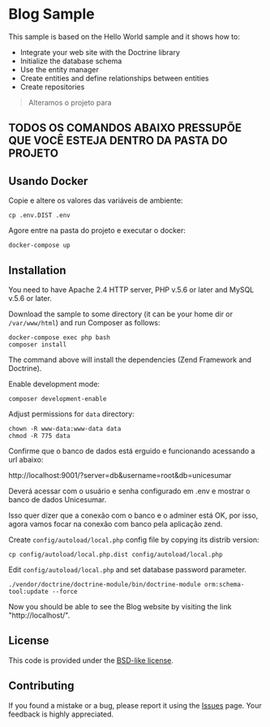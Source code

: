Blog Sample
==================================================

This sample is based on the Hello World sample and it shows how to:

  * Integrate your web site with the Doctrine library
  * Initialize the database schema
  * Use the entity manager
  * Create entities and define relationships between entities
  * Create repositories

> Alteramos o projeto para 
## TODOS OS COMANDOS ABAIXO PRESSUPÕE QUE VOCÊ ESTEJA DENTRO DA PASTA DO PROJETO

## Usando Docker

Copie e altere os valores das variáveis de ambiente:

```
cp .env.DIST .env
```

Agore entre na pasta do projeto e executar o docker:

```
docker-compose up
```

## Installation

You need to have Apache 2.4 HTTP server, PHP v.5.6 or later and MySQL v.5.6 or later.

Download the sample to some directory (it can be your home dir or `/var/www/html`) and run Composer as follows:

```
docker-compose exec php bash
composer install
```

The command above will install the dependencies (Zend Framework and Doctrine).

Enable development mode:

```
composer development-enable
```

Adjust permissions for `data` directory:

```
chown -R www-data:www-data data
chmod -R 775 data
```

Confirme que o banco de dados está erguido e funcionando acessando a url abaixo:

http://localhost:9001/?server=db&username=root&db=unicesumar

Deverá acessar com o usuário e senha configurado em .env e mostrar o banco de dados Unicesumar.

Isso quer dizer que a conexão com o banco e o adminer está OK, por isso, agora vamos focar na conexão
com banco pela aplicação zend.

Create `config/autoload/local.php` config file by copying its distrib version:

```
cp config/autoload/local.php.dist config/autoload/local.php
```

Edit `config/autoload/local.php` and set database password parameter.

```
./vendor/doctrine/doctrine-module/bin/doctrine-module orm:schema-tool:update --force
```

Now you should be able to see the Blog website by visiting the link "http://localhost/". 
 
## License

This code is provided under the [BSD-like license](https://en.wikipedia.org/wiki/BSD_licenses). 

## Contributing

If you found a mistake or a bug, please report it using the [Issues](https://github.com/olegkrivtsov/using-zf3-book-samples/issues) page. Your feedback is highly appreciated.
